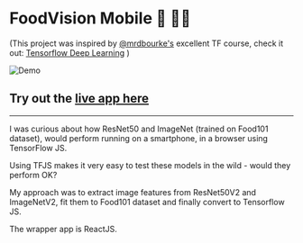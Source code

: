 # FoodVision Mobile 🍔 👀📱

(This project was inspired by [@mrdbourke's](https://github.com/mrdbourke) excellent TF course, check it out: [Tensorflow Deep Learning](https://github.com/mrdbourke/tensorflow-deep-learning) )

![Demo](https://media.giphy.com/media/EBmtWTOA0ZgeMXP8Xg/giphy.gif)

## Try out the [live app here](https://tomwalczak.github.io/food-vision-mobile-tensorflowjs/)

---

I was curious about how ResNet50 and ImageNet (trained on Food101 dataset), would perform running on a smartphone, in a browser using TensorFlow JS.

Using TFJS makes it very easy to test these models in the wild - would they perform OK?

My approach was to extract image features from ResNet50V2 and ImageNetV2, fit them to Food101 dataset and finally convert to Tensorflow JS.

The wrapper app is ReactJS.
